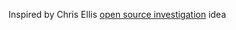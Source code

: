 Inspired by Chris Ellis [open source investigation](https://github.com/MrChrisJ/20141019-Moolah-Investigation)
 idea
